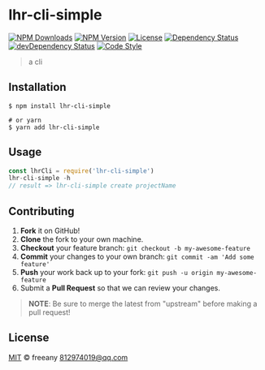 # lhr-cli-simple

[![NPM Downloads][downloads-image]][downloads-url]
[![NPM Version][version-image]][version-url]
[![License][license-image]][license-url]
[![Dependency Status][dependency-image]][dependency-url]
[![devDependency Status][devdependency-image]][devdependency-url]
[![Code Style][style-image]][style-url]

> a cli

## Installation

```shell
$ npm install lhr-cli-simple

# or yarn
$ yarn add lhr-cli-simple
```

## Usage

<!-- TODO: Introduction of API use -->

```javascript
const lhrCli = require('lhr-cli-simple')
lhr-cli-simple -h
// result => lhr-cli-simple create projectName
```

## Contributing

1. **Fork** it on GitHub!
2. **Clone** the fork to your own machine.
3. **Checkout** your feature branch: `git checkout -b my-awesome-feature`
4. **Commit** your changes to your own branch: `git commit -am 'Add some feature'`
5. **Push** your work back up to your fork: `git push -u origin my-awesome-feature`
6. Submit a **Pull Request** so that we can review your changes.

> **NOTE**: Be sure to merge the latest from "upstream" before making a pull request!

## License

[MIT](LICENSE) &copy; freeany <812974019@qq.com>



[downloads-image]: https://img.shields.io/npm/dm/lhr-simple-cli.svg
[downloads-url]: https://npmjs.org/package/lhr-simple-cli
[version-image]: https://img.shields.io/npm/v/lhr-simple-cli.svg
[version-url]: https://npmjs.org/package/lhr-simple-cli
[license-image]: https://img.shields.io/github/license/freenay/lhr-simple-cli.svg
[license-url]: https://github.com/freenay/lhr-simple-cli/blob/master/LICENSE
[dependency-image]: https://img.shields.io/david/freenay/lhr-simple-cli.svg
[dependency-url]: https://david-dm.org/freenay/lhr-simple-cli
[devdependency-image]: https://img.shields.io/david/dev/freenay/lhr-simple-cli.svg
[devdependency-url]: https://david-dm.org/freenay/lhr-simple-cli?type=dev
[style-image]: https://img.shields.io/badge/code_style-standard-brightgreen.svg
[style-url]: https://standardjs.com
